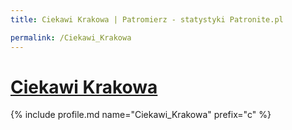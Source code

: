 ```yaml
---
title: Ciekawi Krakowa | Patromierz - statystyki Patronite.pl

permalink: /Ciekawi_Krakowa
---
```


# [Ciekawi Krakowa](https://patronite.pl/Ciekawi_Krakowa)

{% include profile.md name="Ciekawi_Krakowa" prefix="c" %}
